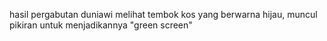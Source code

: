 hasil pergabutan duniawi
melihat tembok kos yang berwarna hijau, muncul pikiran untuk menjadikannya "green screen"
